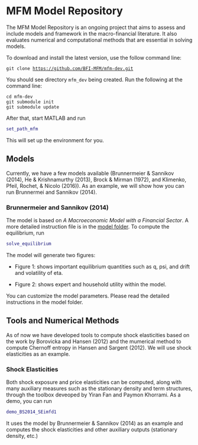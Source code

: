 # MFM Model Repository

The MFM Model Repository is an ongoing project that aims to assess and include models and framework in the macro-financial literature. It also evaluates numerical and computational methods that are essential in solving models.

To download and install the latest version, use the follow command line:

<code>git clone https://github.com/BFI-MFM/mfm-dev.git</code>

You should see directory <code>mfm_dev</code> being created.  Run the following at the command line:

```
cd mfm-dev
git submodule init
git submodule update
```

After that, start MATLAB and run

```matlab
set_path_mfm
```

This will set up the environment for you.

## Models

Currently, we have a few models available (Brunnermeier & Sannikov (2014), He & Krishnamurthy (2013), Brock & Mirman (1972), and Klimenko, Pfeil, Rochet, & Nicolo (2016)). As an example, we will show how you can run Brunnermei and Sannikov (2014).

### Brunnermeier and Sannikov (2014)

The model is based on *A Macroeconomic Model with a Financial Sector*. A more detailed instruction file is in the [model folder](/tree/master/brusan). To compute the equilibrium, run
```matlab
solve_equilibrium
```
The model will generate two figures:

* Figure 1: shows important equilibrium quantities such as q, psi, and drift and volatility of eta.

* Figure 2: shows expert and household utility within the model.

You can customize the model parameters. Please read the detailed instructions in the model folder.

## Tools and Numerical Methods

As of now we have developed tools to compute shock elasticities based on the work by Borovicka and Hansen (2012) and the mumerical method to compute Chernoff entropy in Hansen and Sargent (2012). We will use shock elasticities as an example.

### Shock Elasticities

Both shock exposure and price elasticities can be computed, along with many auxiliary measures such as the stationary density and term structures, through the toolbox deveoped by Yiran Fan and Paymon Khorrami. As a demo, you can run

```matlab
demo_BS2014_SEimfd1
```

It uses the model by Brunnermeier & Sannikov (2014) as an example and computes the shock elasticities and other auxiliary outputs (stationary density, etc.)
